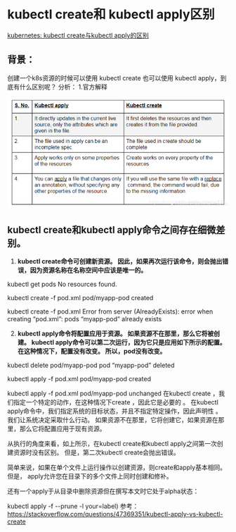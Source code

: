 # kubectl create和 kubectl apply区别

[kubernetes: kubectl create与kubectl apply的区别](https://blog.csdn.net/textdemo123/article/details/104400985/)

## 背景：

创建一个k8s资源的时候可以使用 kubectl create 也可以使用 kubectl apply，到底有什么区别呢？
分析：
1.官方解释

![在这里插入图片描述](Imag/20200219212346240.png)

## kubectl create和kubectl apply命令之间存在细微差别。

1. **kubectl create命令可创建新资源。 因此，如果再次运行该命令，则会抛出错误，因为资源名称在名称空间中应该是唯一的。**

kubectl get pods
No resources found.

kubectl create -f pod.xml
pod/myapp-pod created

kubectl create -f pod.xml
Error from server (AlreadyExists): error when creating “pod.xml”: pods “myapp-pod” already exists

2. **kubectl apply命令将配置应用于资源。 如果资源不在那里，那么它将被创建。 kubectl apply命令可以第二次运行，因为它只是应用如下所示的配置。 在这种情况下，配置没有改变。 所以，pod没有改变。**  

kubectl delete pod/myapp-pod
pod “myapp-pod” deleted

kubectl apply -f pod.xml
pod/myapp-pod created

kubectl apply -f pod.xml
pod/myapp-pod unchanged
在kubectl create ，我们指定一个特定的动作，在这种情况下create ，因此它是必要的 。 在kubectl apply命令中，我们指定系统的目标状态，并且不指定特定操作，因此声明性 。 我们让系统决定采取什么行动。 如果资源不在那里，它将创建它，如果资源在那里，那么它将配置应用于现有资源。

从执行的角度来看，如上所示，在kubectl create和kubectl apply之间第一次创建资源时没有区别。 但是，第二次kubectl create会抛出错误。

简单来说，如果在单个文件上运行操作以创建资源，则create和apply基本相同。 但是， apply允许您在目录下的多个文件上同时创建和修补。

还有一个apply于从目录中删除资源但在撰写本文时它处于alpha状态：

kubectl apply -f --prune -l your=label)
参考：
https://stackoverflow.com/questions/47369351/kubectl-apply-vs-kubectl-create